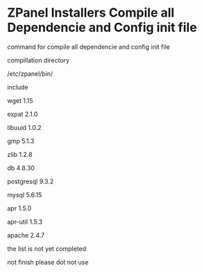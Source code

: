ZPanel Installers Compile all Dependencie and Config init file
=================

command for compile all dependencie and config init file

compillation directory

/etc/zpanel/bin/

include

wget 1.15

expat 2.1.0

libuuid 1.0.2

gmp 5.1.3

zlib 1.2.8

db 4.8.30

postgresql 9.3.2

mysql 5.6.15

apr 1.5.0

apr-util 1.5.3

apache 2.4.7

the list is not yet completed

not finish please dot not use
